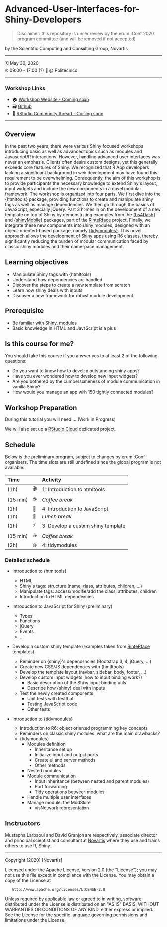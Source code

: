 # Advanced-User-Interfaces-for-Shiny-Developers
> Disclaimer: this repository is under review by the erum::Conf 2020 program committee (and will be removed if not accepted)

by the Scientific Computing and Consulting Group, Novartis

-----

:spiral_calendar: May 30, 2020  
:alarm_clock:     09:00 - 17:00 (?)
:hotel:           @ Politecnico

-----


### Workshop Links

- :house: [Workshop Website - Coming soon]()
- :card_file_box: [Github](https://github.com/DivadNojnarg/Advanced-User-Interfaces-for-Shiny-Developers)
- :postbox: [RStudio Community thread - Coming soon](https://community.rstudio.com/)

-----


## Overview

In the past two years, there were various Shiny focused workshops introducing basic as well as advanced topics such as modules and Javascript/R interactions. However, handling advanced user interfaces was never an emphasis.   Clients often desire custom designs, yet this generally exceeds core features of Shiny. We recognized that R App developers lacking a significant background in web development may have found this requirement to be overwhelming. Consequently, the aim of this workshop is to provide participants the necessary knowledge to extend Shiny's layout, input widgets and include the new components in a novel modular framework. The workshop is organized into four parts. We first dive into the {htmltools} package, providing functions to create and manipulate shiny tags as well as manage dependencies. We then go through the basics of JavaScript, especially jQuery. Part 3 homes in on the development of a new template on top of Shiny by demonstrating examples from the [{bs4Dash}](https://github.com/RinteRface/bs4Dash) and [{shinyMobile}](https://github.com/RinteRface/shinyMobile) packages, part of the [RinteRface](https://rinterface.com) project. Finally, we integrate these new components into shiny modules, designed with an object-oriented-based package, namely [{tidymodules}](http://opensource.nibr.com/tidymodules/index.html). This novel approach allows the development of Shiny apps using R6 classes, thereby significantly reducing the burden of modular communication faced by classic shiny modules and their namespace management.


## Learning objectives

- Manipulate Shiny tags with {htmltools}
- Understand how dependencies are handled
- Discover the steps to create a new template from scratch
- Learn how shiny deals with inputs
- Discover a new framework for robust module development


## Prerequisite

- Be familiar with Shiny, modules
- Basic knowledge in HTML and JavaScript is a plus


## Is this course for me?

You should take this course if you answer yes to at least 2 of the following questions:

  - Do you want to know how to develop outstanding shiny apps?
  - Have you ever wondered how to develop new input widgets?
  - Are you bothered by the cumbersomeness of module communication in vanilla Shiny?
  - How would you manage an app with 150 tightly connected modules?


## Workshop Preparation

During this tutorial you will need ... (Work in Progress)

[rstudio-desktop]: https://rstudio.com/products/rstudio/
[chrome]: https://www.google.com/chrome/

We will also set up a [RStudio Cloud](https://rstudio.cloud) dedicated project.


## Schedule

Below is the preliminary program, subject to changes by erum::Conf organisers. The time slots are still undefined since the global program is not available.

| Time          |                        | Activity                           |
| :------------ | ---------------------- | :----------------------            |
| (1h)          | :clapper:              | 1: Introduction to htmltools       |
| (15 min)      | :coffee:               | *Coffee break*                     |
| (1h)          | :nail_care:            | 4: Introduction to JavaScript      |
| (1h)          | :bento:                | *Lunch break*                      |
| (1h)          | :zap:                  | 3: Develop a custom shiny template |
| (15 min)      | :coffee:               | *Coffee break*                     |
| (2h)          | :globe_with_meridians: | 4: tidymodules                     |


### Detailed schedule

  - Introduction to {htmltools}
    * HTML 
    * Shiny's tags: structure (name, class, attributes, children, ...)
    * Manipulate tags: access/modifie/add the class, attributes, children
    * Introduction to HTML dependencies
    
  - Introduction to JavaScript for Shiny (preliminary)
    * Types
    * Functions
    * jQuery
    * Events
    * ...
    
  - Develop a custom shiny template (examples taken from [RinteRface](https://rinterface.com) templates)
    * Reminder on {shiny}'s dependencies (Bootstrap 3, 4, jQuery, ...)
    * Create new CSS/JS dependencies with {hmtltools}
    * Develop the template layout (navbar, sidebar, body, footer, ...)
    * Develop custom input widgets (how to input binding work?)
      * Basic description of the Shiny input binding utils
      * Describe how {shiny} deal with inputs
    * Test the newly created components
      * Unit tests with testthat
      * Testing JavaScript code
      * Other tests
      
  - Introduction to {tidymodules}
    * Introduction to R6: object oriented programming key concepts
    * Reminders on classic shiny modules: what are the main drawbacks?
    * {tidymodules}
      * Modules definition
        * Inheritance set up
        * Initialize input and output ports
        * Create ui and server methods
        * Other methods
      * Nested modules
      * Module communication
        * Input inheritance (between nested and parent modules)
        * Port forwarding
        * Tidy operations between modules
      * Handle multiple user interfaces
      * Manage module: the ModStore
        * visNetwork representation


## Instructors

Mustapha Larbaoui and David Granjon are respectively, associate director and principal scientist and consultant at [Novartis](https://www.novartis.com) where they use and trains others to use R, Shiny...

[blog]: https://www.novartis.com
[github]: https://github.com/DivadNojnarg
[twitter]: https://twitter.com/divadnojnarg

-----

Copyright [2020] [Novartis]

   Licensed under the Apache License, Version 2.0 (the "License");
   you may not use this file except in compliance with the License.
   You may obtain a copy of the License at

       http://www.apache.org/licenses/LICENSE-2.0

   Unless required by applicable law or agreed to in writing, software
   distributed under the License is distributed on an "AS IS" BASIS,
   WITHOUT WARRANTIES OR CONDITIONS OF ANY KIND, either express or implied.
   See the License for the specific language governing permissions and
   limitations under the License.